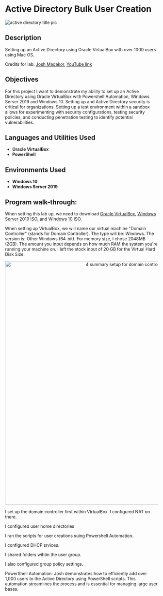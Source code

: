 # Active Directory Bulk User Creation
![active directory title pic](https://github.com/debpuja/Active-Directory-Bulk-User-Creation/assets/163590363/e557e26f-301a-47d7-a57d-6552d21249a4)

<h2>Description</h2>
Setting up an Active Directory using Oracle VirtualBox with over 1000 users using Mac OS. 

Credits for lab: [Josh Madakor](https://github.com/joshmadakor1]), [YouTube link](https://youtu.be/MHsI8hJmggI?si=jeKxMD7v_-a03UoP)
<br />

<h2>Objectives</h2>
For this project I want to demonstrate my ability to set up an Active Directory using Oracle VirtualBox with Powershell Automation, Windows Server 2019 and Windows 10. Setting up and Active Directory security is critical for organizations. Setting up a test environment within a sandbox allows for experimenting with security configurations, testing security policies, and conducting penetration testing to identify potential vulnerabilities.
<br />

<h2>Languages and Utilities Used</h2>
 
- <b>Oracle VirtualBox</b>
- <b>PowerShell</b>

<h2>Environments Used </h2>

- <b>Windows 10</b>
- <b>Windows Server 2019</b>

<h2>Program walk-through:</h2>

When setting this lab up, we need to download [Oracle VirtualBox](https://www.virtualbox.org/wiki/Downloads), [Windows Server 2019 ISO](https://www.microsoft.com/en-us/evalcenter/download-windows-server-2019), and [Windows 10 ISO](https://www.microsoft.com/en-us/software-download/windows10ISO). 

When setting up VirtualBox, we will name our virtual machine "Domain Controller" (stands for Domain Controller). The type will be: Windows. The version is: Other Windows (64-bit). For memory size, I chose 2048MB (2GB). The amount you input depends on how much RAM the system you're running your machine on. I left the stock input of 20 GB for the Virtual Hard Disk Size. 

<p align="center">
<img width="800" alt="4 summary setup for domain controller VM" src="https://github.com/debpuja/Active-Directory-Bulk-User-Creation/assets/163590363/b396086b-9214-42a6-b3b8-b60237f2c182">


I set up the domain controller first within VirtualBox. I configured NAT on there. 

I configured user home directories

I ran the scripts for user creations suing Powershell Automation.

I configured DHCP srvices.

I shared folders wihtin the user group. 

I also configured group policy settings. 

PowerShell Automation: Josh demonstrates how to efficiently add over 1,000 users to the Active Directory using PowerShell scripts. This automation streamlines the process and is essential for managing large user bases.
